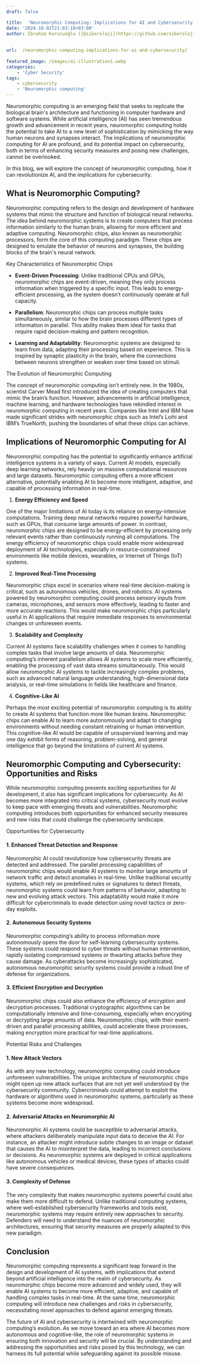 ```yaml
---
draft: false

title:  'Neuromorphic Computing: Implications for AI and Cybersecurity'
date: '2024-10-02T21:03:18+03:00'
author: İbrahim Korucuoğlu ([@siberoloji](https://github.com/siberoloji))
 
 
url:  /neuromorphic-computing-implications-for-ai-and-cybersecurity/
 
featured_image: /images/ai-illustration1.webp
categories:
    - 'Cyber Security'
tags:
    - cybersecurity
    - 'Neuromorphic computing'
---
```



Neuromorphic computing is an emerging field that seeks to replicate the biological brain's architecture and functioning in computer hardware and software systems. While artificial intelligence (AI) has seen tremendous growth and advancement in recent years, neuromorphic computing holds the potential to take AI to a new level of sophistication by mimicking the way human neurons and synapses interact. The implications of neuromorphic computing for AI are profound, and its potential impact on cybersecurity, both in terms of enhancing security measures and posing new challenges, cannot be overlooked.



In this blog, we will explore the concept of neuromorphic computing, how it can revolutionize AI, and the implications for cybersecurity.



## What is Neuromorphic Computing?



Neuromorphic computing refers to the design and development of hardware systems that mimic the structure and function of biological neural networks. The idea behind neuromorphic systems is to create computers that process information similarly to the human brain, allowing for more efficient and adaptive computing. Neuromorphic chips, also known as neuromorphic processors, form the core of this computing paradigm. These chips are designed to emulate the behavior of neurons and synapses, the building blocks of the brain's neural network.



Key Characteristics of Neuromorphic Chips


* **Event-Driven Processing**: Unlike traditional CPUs and GPUs, neuromorphic chips are event-driven, meaning they only process information when triggered by a specific input. This leads to energy-efficient processing, as the system doesn’t continuously operate at full capacity.

* **Parallelism**: Neuromorphic chips can process multiple tasks simultaneously, similar to how the brain processes different types of information in parallel. This ability makes them ideal for tasks that require rapid decision-making and pattern recognition.

* **Learning and Adaptability**: Neuromorphic systems are designed to learn from data, adapting their processing based on experience. This is inspired by synaptic plasticity in the brain, where the connections between neurons strengthen or weaken over time based on stimuli.




The Evolution of Neuromorphic Computing



The concept of neuromorphic computing isn’t entirely new. In the 1980s, scientist Carver Mead first introduced the idea of creating computers that mimic the brain’s function. However, advancements in artificial intelligence, machine learning, and hardware technologies have rekindled interest in neuromorphic computing in recent years. Companies like Intel and IBM have made significant strides with neuromorphic chips such as Intel’s Loihi and IBM’s TrueNorth, pushing the boundaries of what these chips can achieve.





## Implications of Neuromorphic Computing for AI



Neuromorphic computing has the potential to significantly enhance artificial intelligence systems in a variety of ways. Current AI models, especially deep learning networks, rely heavily on massive computational resources and large datasets. Neuromorphic computing offers a more efficient alternative, potentially enabling AI to become more intelligent, adaptive, and capable of processing information in real-time.



1. **Energy Efficiency and Speed**



One of the major limitations of AI today is its reliance on energy-intensive computations. Training deep neural networks requires powerful hardware, such as GPUs, that consume large amounts of power. In contrast, neuromorphic chips are designed to be energy-efficient by processing only relevant events rather than continuously running all computations. The energy efficiency of neuromorphic chips could enable more widespread deployment of AI technologies, especially in resource-constrained environments like mobile devices, wearables, or Internet of Things (IoT) systems.



2. **Improved Real-Time Processing**



Neuromorphic chips excel in scenarios where real-time decision-making is critical, such as autonomous vehicles, drones, and robotics. AI systems powered by neuromorphic computing could process sensory inputs from cameras, microphones, and sensors more effectively, leading to faster and more accurate reactions. This would make neuromorphic chips particularly useful in AI applications that require immediate responses to environmental changes or unforeseen events.



3. **Scalability and Complexity**



Current AI systems face scalability challenges when it comes to handling complex tasks that involve large amounts of data. Neuromorphic computing’s inherent parallelism allows AI systems to scale more efficiently, enabling the processing of vast data streams simultaneously. This would allow neuromorphic AI systems to tackle increasingly complex problems, such as advanced natural language understanding, high-dimensional data analysis, or real-time simulations in fields like healthcare and finance.



4. **Cognitive-Like AI**



Perhaps the most exciting potential of neuromorphic computing is its ability to create AI systems that function more like human brains. Neuromorphic chips can enable AI to learn more autonomously and adapt to changing environments without needing constant retraining or human intervention. This cognitive-like AI would be capable of unsupervised learning and may one day exhibit forms of reasoning, problem-solving, and general intelligence that go beyond the limitations of current AI systems.





## Neuromorphic Computing and Cybersecurity: Opportunities and Risks



While neuromorphic computing presents exciting opportunities for AI development, it also has significant implications for cybersecurity. As AI becomes more integrated into critical systems, cybersecurity must evolve to keep pace with emerging threats and vulnerabilities. Neuromorphic computing introduces both opportunities for enhanced security measures and new risks that could challenge the cybersecurity landscape.



Opportunities for Cybersecurity


#### 1. **Enhanced Threat Detection and Response**



Neuromorphic AI could revolutionize how cybersecurity threats are detected and addressed. The parallel processing capabilities of neuromorphic chips would enable AI systems to monitor large amounts of network traffic and detect anomalies in real-time. Unlike traditional security systems, which rely on predefined rules or signatures to detect threats, neuromorphic systems could learn from patterns of behavior, adapting to new and evolving attack vectors. This adaptability would make it more difficult for cybercriminals to evade detection using novel tactics or zero-day exploits.


#### 2. **Autonomous Security Systems**



Neuromorphic computing’s ability to process information more autonomously opens the door for self-learning cybersecurity systems. These systems could respond to cyber threats without human intervention, rapidly isolating compromised systems or thwarting attacks before they cause damage. As cyberattacks become increasingly sophisticated, autonomous neuromorphic security systems could provide a robust line of defense for organizations.


#### 3. **Efficient Encryption and Decryption**



Neuromorphic chips could also enhance the efficiency of encryption and decryption processes. Traditional cryptographic algorithms can be computationally intensive and time-consuming, especially when encrypting or decrypting large amounts of data. Neuromorphic chips, with their event-driven and parallel processing abilities, could accelerate these processes, making encryption more practical for real-time applications.



Potential Risks and Challenges


#### 1. **New Attack Vectors**



As with any new technology, neuromorphic computing could introduce unforeseen vulnerabilities. The unique architecture of neuromorphic chips might open up new attack surfaces that are not yet well understood by the cybersecurity community. Cybercriminals could attempt to exploit the hardware or algorithms used in neuromorphic systems, particularly as these systems become more widespread.


#### 2. **Adversarial Attacks on Neuromorphic AI**



Neuromorphic AI systems could be susceptible to adversarial attacks, where attackers deliberately manipulate input data to deceive the AI. For instance, an attacker might introduce subtle changes to an image or dataset that causes the AI to misinterpret the data, leading to incorrect conclusions or decisions. As neuromorphic systems are deployed in critical applications like autonomous vehicles or medical devices, these types of attacks could have severe consequences.


#### 3. **Complexity of Defense**



The very complexity that makes neuromorphic systems powerful could also make them more difficult to defend. Unlike traditional computing systems, where well-established cybersecurity frameworks and tools exist, neuromorphic systems may require entirely new approaches to security. Defenders will need to understand the nuances of neuromorphic architectures, ensuring that security measures are properly adapted to this new paradigm.





## Conclusion



Neuromorphic computing represents a significant leap forward in the design and development of AI systems, with implications that extend beyond artificial intelligence into the realm of cybersecurity. As neuromorphic chips become more advanced and widely used, they will enable AI systems to become more efficient, adaptive, and capable of handling complex tasks in real-time. At the same time, neuromorphic computing will introduce new challenges and risks in cybersecurity, necessitating novel approaches to defend against emerging threats.



The future of AI and cybersecurity is intertwined with neuromorphic computing’s evolution. As we move toward an era where AI becomes more autonomous and cognitive-like, the role of neuromorphic systems in ensuring both innovation and security will be crucial. By understanding and addressing the opportunities and risks posed by this technology, we can harness its full potential while safeguarding against its possible misuse.
